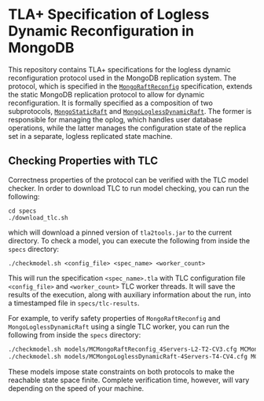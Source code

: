 
# TLA+ Specification of Logless Dynamic Reconfiguration in MongoDB

This repository contains TLA+ specifications for the logless dynamic reconfiguration protocol used in the MongoDB replication system. The protocol, which is specified in the [`MongoRaftReconfig`](specs/MongoRaftReconfig.tla) specification, extends the static MongoDB replication protocol to allow for dynamic reconfiguration. It is formally specified as a composition of two subprotocols, [`MongoStaticRaft`](specs/MongoStaticRaft.tla) and [`MongoLoglessDynamicRaft`](specs/MongoLoglessDynamicRaft.tla). The former is responsible for managing the oplog, which handles user database operations, while the latter manages the configuration state of the replica set in a separate, logless replicated state machine.

## Checking Properties with TLC

Correctness properties of the protocol can be verified with the TLC model checker. In order to download TLC to run model checking, you can run the following:

```
cd specs
./download_tlc.sh
```
which will download a pinned version of `tla2tools.jar` to the current directory. To check a model, you can execute the following from inside the `specs` directory:
```
./checkmodel.sh <config_file> <spec_name> <worker_count>
```
This will run the specification `<spec_name>.tla` with TLC configuration file `<config_file>` and `<worker_count>` TLC worker threads. It will save the results of the execution, along with auxiliary information about the run, into a timestamped file in `specs/tlc-results`. 

For example, to verify safety properties of `MongoRaftReconfig` and `MongoLoglessDynamicRaft` using a single TLC worker, you can run the following from inside the `specs` directory:

```bash
./checkmodel.sh models/MCMongoRaftReconfig_4Servers-L2-T2-CV3.cfg MCMongoRaftReconfig 1
./checkmodel.sh models/MCMongoLoglessDynamicRaft-4Servers-T4-CV4.cfg MCMongoLoglessDynamicRaft 1
```
These models impose state constraints on both protocols to make the reachable state space finite. Complete verification time, however, will vary depending on the speed of your machine.




